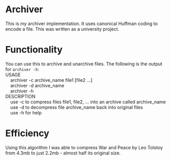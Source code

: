 # Archiver
This is my archiver implementation. It uses canonical Huffman coding to encode a file. This was written as a university project.

# Functionality
You can use this to archive and unarchive files. The following is the output for `archiver -h`:  
USAGE  
&nbsp;&nbsp;&nbsp;&nbsp;archiver -c archive_name file1 [file2 ...]  
&nbsp;&nbsp;&nbsp;&nbsp;archiver -d archive_name  
&nbsp;&nbsp;&nbsp;&nbsp;archiver -h  
DESCRIPTION  
&nbsp;&nbsp;&nbsp;&nbsp;use -c to compress files file1, file2, ... into an archive called archive_name  
&nbsp;&nbsp;&nbsp;&nbsp;use -d to decompress file archive_name back into original files  
&nbsp;&nbsp;&nbsp;&nbsp;use -h for help  

# Efficiency
Using this algorithm I was able to compress War and Peace by Leo Tolstoy from 4.3mb to just 2.2mb - almost half its original size.
